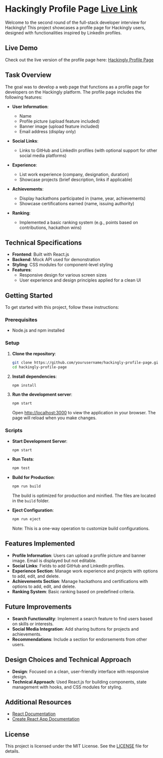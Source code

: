 # Hackingly Profile Page [Live Link](https://hackingly-profile.netlify.app/)

Welcome to the second round of the full-stack developer interview for Hackingly! This project showcases a profile page for Hackingly users, designed with functionalities inspired by LinkedIn profiles.

## Live Demo

Check out the live version of the profile page here: [Hackingly Profile Page](https://hackingly-profile.netlify.app/)

## Task Overview

The goal was to develop a web page that functions as a profile page for developers on the Hackingly platform. The profile page includes the following features:

- **User Information**:
  - Name
  - Profile picture (upload feature included)
  - Banner image (upload feature included)
  - Email address (display only)
  
- **Social Links**:
  - Links to GitHub and LinkedIn profiles (with optional support for other social media platforms)
  
- **Experience**:
  - List work experience (company, designation, duration)
  - Showcase projects (brief description, links if applicable)
  
- **Achievements**:
  - Display hackathons participated in (name, year, achievements)
  - Showcase certifications earned (name, issuing authority)
  
- **Ranking**:
  - Implemented a basic ranking system (e.g., points based on contributions, hackathon wins)

## Technical Specifications

- **Frontend**: Built with React.js
- **Backend**: Mock API used for demonstration
- **Styling**: CSS modules for component-level styling
- **Features**:
  - Responsive design for various screen sizes
  - User experience and design principles applied for a clean UI

## Getting Started

To get started with this project, follow these instructions:

### Prerequisites

- Node.js and npm installed

### Setup

1. **Clone the repository**:

    ```bash
    git clone https://github.com/yourusername/hackingly-profile-page.git
    cd hackingly-profile-page
    ```

2. **Install dependencies**:

    ```bash
    npm install
    ```

3. **Run the development server**:

    ```bash
    npm start
    ```

    Open [http://localhost:3000](http://localhost:3000) to view the application in your browser. The page will reload when you make changes.

### Scripts

- **Start Development Server**:

    ```bash
    npm start
    ```

- **Run Tests**:

    ```bash
    npm test
    ```

- **Build for Production**:

    ```bash
    npm run build
    ```

    The build is optimized for production and minified. The files are located in the `build` folder.

- **Eject Configuration**:

    ```bash
    npm run eject
    ```

    Note: This is a one-way operation to customize build configurations.

## Features Implemented

- **Profile Information**: Users can upload a profile picture and banner image. Email is displayed but not editable.
- **Social Links**: Fields to add GitHub and LinkedIn profiles.
- **Experience Section**: Manage work experience and projects with options to add, edit, and delete.
- **Achievements Section**: Manage hackathons and certifications with options to add, edit, and delete.
- **Ranking System**: Basic ranking based on predefined criteria.

## Future Improvements

- **Search Functionality**: Implement a search feature to find users based on skills or interests.
- **Social Media Integration**: Add sharing buttons for projects and achievements.
- **Recommendations**: Include a section for endorsements from other users.

## Design Choices and Technical Approach

- **Design**: Focused on a clean, user-friendly interface with responsive design.
- **Technical Approach**: Used React.js for building components, state management with hooks, and CSS modules for styling.

## Additional Resources

- [React Documentation](https://reactjs.org/)
- [Create React App Documentation](https://facebook.github.io/create-react-app/docs/getting-started)

## License

This project is licensed under the MIT License. See the [LICENSE](LICENSE) file for details.


